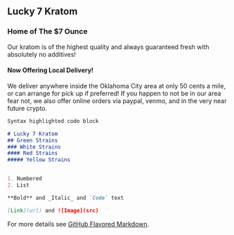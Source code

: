 ## Lucky 7 Kratom

### Home of The $7 Ounce

Our kratom is of the highest quality and always guaranteed fresh with absolutely no additives!  

#### Now Offering Local Delivery!
We deliver anywhere inside the Oklahoma City area at only 50 cents a mile, or can arrange for pick up if preferred! If you happen to not be in our area fear not, we also offer online orders via paypal, venmo, and in the very near future crypto.
```markdown
Syntax highlighted code block

# Lucky 7 Kratom
## Green Strains
### White Strains
#### Red Strains
##### Yellow Strains


1. Numbered
2. List

**Bold** and _Italic_ and `Code` text

[Link](url) and ![Image](src)
```

For more details see [GitHub Flavored Markdown](https://guides.github.com/features/mastering-markdown/).
